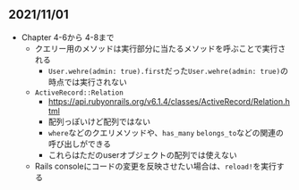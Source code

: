 ## 2021/11/01
- Chapter 4-6から 4-8まで
    - クエリー用のメソッドは実行部分に当たるメソッドを呼ぶことで実行される
        - `User.wehre(admin: true).first`だった`User.wehre(admin: true)`の時点では実行されない
    - `ActiveRecord::Relation`
        - https://api.rubyonrails.org/v6.1.4/classes/ActiveRecord/Relation.html
        - 配列っぽいけど配列ではない
        - `where`などのクエリメソッドや、`has_many` `belongs_to`などの関連の呼び出しができる
        - これらはただのuserオブジェクトの配列では使えない
    - Rails consoleにコードの変更を反映させたい場合は、`reload!`を実行する
